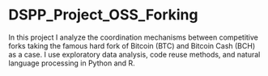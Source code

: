 # DSPP_Project_OSS_Forking
In this project I analyze the coordination mechanisms between competitive forks taking the famous hard fork of Bitcoin (BTC) and Bitcoin Cash (BCH) as a case. I use exploratory data analysis, code reuse methods, and natural language processing in Python and R. 
